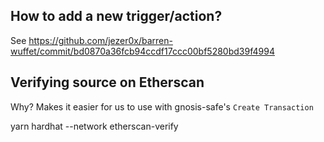 ## How to add a new trigger/action?

See https://github.com/jezer0x/barren-wuffet/commit/bd0870a36fcb94ccdf17ccc00bf5280bd39f4994

## Verifying source on Etherscan

Why? Makes it easier for us to use with gnosis-safe's `Create Transaction`

yarn hardhat --network <networkName> etherscan-verify
